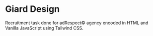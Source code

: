 # Giard Design
Recruitment task done for adRespect© agency encoded in HTML and Vanilla JavaScript using Tailwind CSS.
